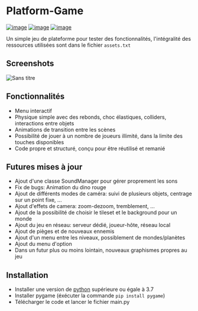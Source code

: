 # Platform-Game
[![image](https://img.shields.io/badge/Language-Python-yellow)](https://www.python.org/)
[![image](https://img.shields.io/badge/Library-Pygame-orange)](https://www.pygame.org/)
[![image](https://img.shields.io/badge/Author-JonathanOll-blue)](https://github.com/JonathanOll/)

Un simple jeu de plateforme pour tester des fonctionnalités, l'intégralité des ressources utilisées sont dans le fichier `assets.txt`

## Screenshots

![Sans titre](https://github.com/JonathanOll/Platform-Game/assets/70845195/b0cd3043-9f25-48a3-a333-805deffc5e1d)

## Fonctionnalités

- Menu interactif
- Physique simple avec des rebonds, choc élastiques, colliders, interactions entre objets
- Animations de transition entre les scènes
- Possibilité de jouer à un nombre de joueurs illimité, dans la limite des touches disponibles
- Code propre et structuré, conçu pour être réutilisé et remanié

## Futures mises à jour

- Ajout d'une classe SoundManager pour gérer proprement les sons
- Fix de bugs: Animation du dino rouge
- Ajout de différents modes de caméra: suivi de plusieurs objets, centrage sur un point fixe, ...
- Ajout d'effets de camera: zoom-dezoom, tremblement, ...
- Ajout de la possibilité de choisir le tileset et le background pour un monde
- Ajout du jeu en réseau: serveur dédié, joueur-hôte, réseau local
- Ajout de pièges et de nouveaux ennemis
- Ajout d'un menu entre les niveaux, possiblement de mondes/planètes
- Ajout du menu d'option
- Dans un futur plus ou moins lointain, nouveaux graphismes propres au jeu

## Installation

- Installer une version de [python](https://www.python.org/) supérieure ou égale à 3.7
- Installer pygame (éxécuter la commande `pip install pygame`)
- Télécharger le code et lancer le fichier main.py
